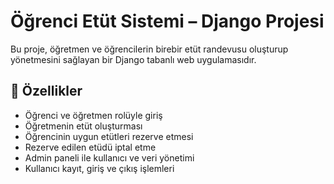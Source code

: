 # Öğrenci Etüt Sistemi – Django Projesi

Bu proje, öğretmen ve öğrencilerin birebir etüt randevusu oluşturup yönetmesini sağlayan bir Django tabanlı web uygulamasıdır.

## 📌 Özellikler

- Öğrenci ve öğretmen rolüyle giriş
- Öğretmenin etüt oluşturması
- Öğrencinin uygun etütleri rezerve etmesi
- Rezerve edilen etüdü iptal etme
- Admin paneli ile kullanıcı ve veri yönetimi
- Kullanıcı kayıt, giriş ve çıkış işlemleri


